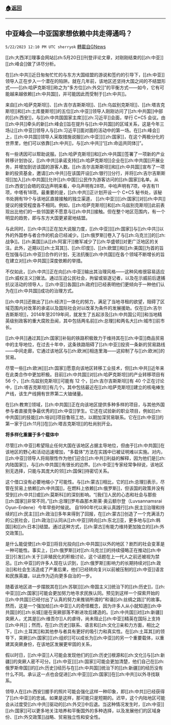 ###  [:house:返回](README.md)
---


## 中亚峰会—中亚国家想依赖中共走得通吗？
`5/22/2023 12:10 PM UTC sherryok` [轉載自GNews](https://gnews.org/articles/1321207)


[[zh:大西洋]]理事会网站[[zh:5月20日]]刊登评论文章，对刚刚结束的[[zh:中亚]][[zh:峰会]]做了详尽分析。

在[[zh:中共]]近日匆匆忙忙的与东方大国结盟的游说和签约的引导下，[[zh:中亚]]领导人正在步入一个潜在的陷阱。就在几年前，该地区还坚持大国之间的不结盟形式——[[zh:哈萨克斯坦]]称之为“多方位[[zh:外交]]”的平衡方式——如今，它有可能越来越依赖[[zh:中共国]]，并可能因此而受制于[[zh:中共]]。 

来自[[zh:哈萨克斯坦]]、[[zh:吉尔吉斯斯坦]]、[[zh:乌兹别克斯坦]]、[[zh:塔吉克斯坦]]和[[zh:土库曼斯坦]]的五位[[zh:中亚]]领导人刚刚访问了[[zh:中共国]]中部的[[zh:西安]]，与[[zh:中共国国家主席]][[zh:习近平]]会面，举行 C+C5 会议。由[[zh:中共]]牵头的新[[zh:峰会]]旨在提升与[[zh:中共国]]的区域关系，这是今年三场让[[zh:中亚]]领导人与[[zh:习近平]]面对面的活动中的第一场。在[[zh:峰会]]上，[[zh:中共国]]领导人采取措施说服[[zh:中亚]][[zh:国家]]，在这个两极分化的世界里，他们可以依靠[[zh:中共]]，与[[zh:中共]]“[[zh:命运共同体]]”。  


有一些诱因可以帮助说服。[[zh:哈萨克斯坦]]和[[zh:中共国]]签署了一项新的产业转移计划协议，[[zh:中共]]承诺支持[[zh:哈萨克斯坦]]企业在[[zh:中共国]]开展业务，并增加到访该国的游客人数。[[zh:吉尔吉斯斯坦]]和[[zh:中共国]]宣布了一项新的投资基金，邀请[[zh:中共]]在该国开设[[zh:银行]]分行，并将[[zh:吉尔吉斯斯坦]]加入[[zh:中共国]]允许[[zh:中国]]公民作为游客访问的[[zh:国家]]名单。从[[zh:西安]]会晤的双边声明来看，中乌声明有28项，中哈声明有7项，中吉有11项，中塔有18项。最重要的是，[[zh:中共]]正计划开设一个 C+C5 秘书处，该秘书处拥有19个与该地区直接接触的独立渠道， [[zh:中亚]][[zh:国家]]对[[zh:中共]]提议的接受程度各不相同。例如，[[zh:哈萨克斯坦]]和[[zh:乌兹别克斯坦]]此前表现出比他们的一些邻国更不愿意与[[zh:中共]]接触。但在整个地区范围内，有一个明显的趋势，即与东方大国更紧密地结盟。  

与此同时，[[zh:中共]]正在加大说服力度，[[zh:中亚]][[zh:国家]]与[[zh:中共]]以外的外国参与者合作的机会已经减少。[[zh:俄罗斯]]卷入了与[[zh:乌克兰]]的[[zh:战争]]。[[zh:美国]]从[[zh:阿富汗]]撤军减少了[[zh:华盛顿]]对更广泛地区的关注。此外，近期以[[zh:土耳其]]、[[zh:印度]]、[[zh:欧盟]]和[[zh:美国]]为首的旨在加强与[[zh:中亚]]合作的计划，无法抗衡[[zh:中共国]]在各个领域不断增长的旨在建立对[[zh:中共国]]深度依赖的举措。 

不仅如此，[[zh:中共]]正在向[[zh:中亚]]输出其治理风格——这种风格很容易适应[[zh:威权主义]]做法。通过压迫公民社会，拘留或驱逐记者，以及在示威前后逮捕抗议活动的领导人，[[zh:中亚]]各国[[zh:政府]]已经表明他们更倾向于一种他们认为在[[zh:中共国]]成功的治理方式。 

[[zh:中共]]还做出了[[zh:经济]]一体化的努力，满足了当地寻租的欲望，阻碍了区域范围内对改革的承诺以及国际社会对以改革为条件的发展援助。仅在[[zh:吉尔吉斯斯坦]]，2014年至2019年间，就发生了五起涉及[[zh:中共国公司]]和当地精英级别政客的重大腐败丑闻，其中包括两名前[[zh:总理]]和两名大[[zh:城市]]前市长。 

[[zh:中共]]通过其[[zh:国家]]补贴的铁路积极致力于维持其在[[zh:中亚]]商品贸易中的主导地位，在过去十年中，这条铁路阻碍了[[zh:中亚]]投资一条新的贸易路线——中间走廊，它通过该地区与[[zh:欧洲]]相连里海——这抑制了与[[zh:欧洲]]的贸易。 

尽管一些[[zh:欧洲]][[zh:国家]]愿意向该地区转移工业技术，但[[zh:中共]]近年来在此类合作中更加积极。目前[[zh:中共国]]对[[zh:哈萨克斯坦]]的产业转移项目有56 个，[[zh:乌兹别克斯坦]]可能有 12 个，[[zh:吉尔吉斯斯坦]]有 40 个正在讨论中，[[zh:塔吉克斯坦]]有几个。其中包括最近在[[zh:哈萨克斯坦]]建立的核电棒生产线，该生产线拥有世界第二大铀储量。 

在[[zh:教育]]领域，[[zh:中共国]]正在向该地区提供多种多样的项目，与其他外国参与者直接竞争最优秀的[[zh:中亚]]学生。它还在试验新的职业项目，例如[[zh:中共国]]的技能[[zh:培训]]项目鲁班工坊，以期加深贸易联系。它在[[zh:中亚]]的第一家于[[zh:11月]]在[[zh:塔吉克斯坦]]的杜尚别开业。 

**将多样化重置于多个载体中**

尽管[[zh:中亚]]希望阻止任何大国在该地区占据主导地位，但由于[[zh:中共国]]在该地区的野心和活动迅速增加，“多载体”方法在实践中已被证明难以实施。对内，[[zh:中亚]]领导人将局限性作为他们迎合[[zh:中共]]利益的解释，因为他们是[[zh:内陆国家]]，与[[zh:中共国]]有很长的边界。[[zh:中亚]]专家经常争辩说，该地区别无选择，只能与其庞大的邻[[zh:国保]]持密切关系。 

这个借口没有必要地缩小了可能性。与[[zh:蒙古]]相比，它的[[zh:总理]]表示，尽管在贸易上依赖[[zh:中共国]]，在燃料上依赖[[zh:俄罗斯]]，但该国的政策并没有受到[[zh:中共]]或[[zh:莫斯科]]的深刻影响。“\[我们\]人民的心态和社会与那些[[zh:国家]]非常不同，”[[zh:总理]]罗布森那木斯莱·奥云额尔登（Luvsannamsrai Oyun-Erdene）今年早些时候说。 自1990年代以来认真践行[[zh:民主]]治理和持续的[[zh:民主]][[zh:政治]]多年来得到了回报，在[[zh:蒙古]]创造了一个充满活力的公民社会，[[zh:政治]]认同从[[zh:中亚]]转向[[zh:东北]]亚，更多地与[[zh:韩国]]和[[zh:日本]]结盟。通过这种方式，[[zh:蒙古]]有能力维持更加独立的[[zh:外交政策]]。  

是什么能促使[[zh:中亚]]将目光投向[[zh:中共国]]以外的地区？剧烈的社会变革是一种可能性。事实上，[[zh:俄罗斯]]对[[zh:乌克兰]]的持续侵略正在推动[[zh:中亚]]引发[[zh:关于]]非殖民化的积极讨论，这个话题在上一代人之前还被视为禁忌。[[zh:中亚]]的许多人现在认识到，[[zh:俄罗斯]]影响力的长期持续对[[zh:政治]]和社会生活造成了严重后果，他们已经转向复兴以前被压制的[[zh:中亚]]语言和民族英雄，以此作为迈向更多自治的一步。 

随着该地区进一步摆脱其在[[zh:苏联]][[zh:帝国主义]]统治下的[[zh:历史]]，[[zh:中亚]][[zh:国家]]可能会更加努力地寻求民族认同。预见到这样一个探索开始的[[zh:中共国]]已经付出了认真的努力来推销所谓的“和谐[[zh:丝绸之路]]”的故事。然而，这是一个强加给[[zh:中亚]]人的奇怪概念，因为许多人从小就知道[[zh:中共国]]的[[zh:长城]]是在突厥部落不断进攻后建造的。[[zh:中共国]]对[[zh:新疆]]突厥人，尤其是[[zh:维吾尔]]人的虐待，尚未阻止[[zh:中亚]]精英在国际上支持[[zh:中共]]；然而，在[[zh:历史]]联系、语言和[[zh:文化]]亲和力方面，相比之下，[[zh:土耳其]]和其他参与者具有更好的吸引力和真实性。在[[zh:土耳其]]的领导下，突厥[[zh:国家]][[zh:组织]]可以成长为[[zh:中亚]]的另一个重要载体，以重建其突厥身份，在该地区发展更牢固的关系， 

假以时日，[[zh:中亚]]人可能会发现他们的[[zh:历史]]根源和[[zh:文化]]与[[zh:新疆]]的突厥人密不可分。[[zh:中亚]][[zh:国家]]可能会更加清楚，他们自己在[[zh:俄罗斯帝国]]的[[zh:历史]]经历与在[[zh:中共国]]统治下的[[zh:新疆]]的经历没有什么不同。承认这一点也会促进[[zh:中亚]][[zh:国家]]在[[zh:中共]]以外寻找联系。 

领导人在[[zh:西安]]握手的照片可能会强化这样一种印象，即[[zh:中共]]已经获得了[[zh:中亚]]的忠诚。如果是这样，那可能只是短期的。迟早，这个内陆地区可能会从过度受[[zh:中共]]驱动的[[zh:外交]]中后退。当这种情况发生时，[[zh:中亚]][[zh:国家]]可以更多地关注培养和平衡国外的多种选择，以及发展他们的区域身份、[[zh:外交政策]]战略、贸易独立性和安全性。
